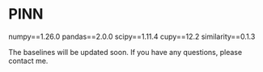 # PINN
numpy==1.26.0
pandas==2.0.0
scipy==1.11.4
cupy==12.2
similarity==0.1.3

The baselines will be updated soon. 
If you have any questions, please contact me.
